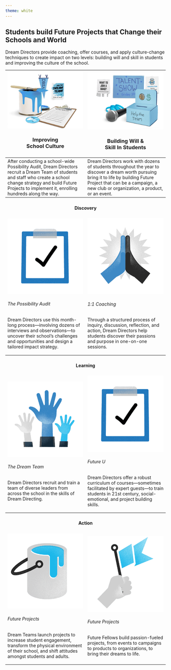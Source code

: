 ```yaml
---
theme: white
---
```


## Students build Future Projects that Change their Schools and World

Dream Directors provide coaching, offer courses, and apply culture-change techniques to create impact on two levels: building will and skill in students and improving the culture of the school.

<table>
  <thead>
    <tr>
      <th>
        <img src="/img/method-school-culture.png" alt="Improving School Culture" />
        <h3>Improving<br>School Culture<h3>
      </th>
      <th>
        <img src="/img/method-will-skill.png" alt="Building Will and Skill in Students" />
        <h3>Building Will &<br>Skill In Students</h3>
      </th>
    </tr>
  </thead>
  <tbody>
    <tr>
      <td>
        After conducting a school-wide Possibility Audit, Dream Directors recruit a Dream Team of students and staff who create a school change strategy and build Future Projects to implement it, enrolling hundreds along the way.
      </td>
      <td>
        Dream Directors work with dozens of students throughout the year to discover a dream worth pursuing bring it to life by building Future Project that can be a campaign, a new club or organization, a product, or an event.
      </td>
    </tr>
    <tr>
      <th colspan="2"><h4>Discovery</h4></th>
    </tr>
    <tr>
      <td>
        <img src="/img/method-clipboard-fs8.png" alt="The Possibility Audit">
        <h6>The Possibility Audit</h6>
        <p>Dream Directors use this month-long process—involving dozens of interviews and observations—to uncover their school’s challenges and opportunities and design a tailored impact strategy.</p>
      </td>
      <td>
        <img src="/img/method-hifive-fs8.png" alt="1:1 Coaching">
        <h6>1:1 Coaching</h6>
        <p>Through a structured process of inquiry, discussion, reflection, and action, Dream Directors help students discover their passions and purpose in one-on-one sessions.</p>
      </td>
    </tr>
    <tr>
      <th colspan="2"><h4>Learning</h4></th>
    </tr>
    <tr>
      <td>
        <img src="/img/method-hands-raised-fs8.png" alt="The Dream Team">
        <h6>The Dream Team</h6>
        <p>Dream Directors recruit and train a team of diverse leaders from across the school in the skills of Dream Directing.</p>
      </td>
      <td>
        <img src="/img/method-clipboard-fs8.png" alt="Future U">
        <h6>Future U</h6>
        <p>Dream Directors offer a robust curriculum of courses—sometimes facilitated by expert guests—to train students in 21st century, social-emotional, and project building skills.</p>
      </td>
    </tr>
    <tr>
      <th colspan="2"><h4>Action</h4></th>
    </tr>
    <tr>
      <td>
        <img src="/img/method-paint-fs8.png" alt="Future projects">
        <h6>Future Projects</h6>
        <p>Dream Teams launch projects to increase student engagement, transform the physical environment of their school, and shift attitudes amongst students and adults.</p>
      </td>
      <td>
        <img src="/img/method-flag-fs8.png" alt="Future Projects">
        <h6>Future Projects</h6>
        <p>Future Fellows build passion-fueled projects, from events to campaigns to products to organizations, to bring their dreams to life.</p>
      </td>
    </tr>
  </tbody>
</table>
